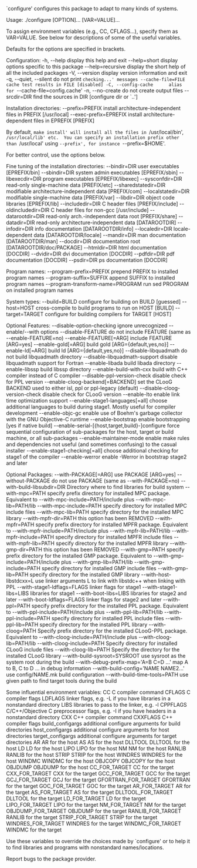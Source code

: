 `configure' configures this package to adapt to many kinds of systems.

Usage: ./configure [OPTION]... [VAR=VALUE]...

To assign environment variables (e.g., CC, CFLAGS...), specify them as
VAR=VALUE.  See below for descriptions of some of the useful variables.

Defaults for the options are specified in brackets.

Configuration:
  -h, --help              display this help and exit
      --help=short        display options specific to this package
      --help=recursive    display the short help of all the included packages
  -V, --version           display version information and exit
  -q, --quiet, --silent   do not print `checking...' messages
      --cache-file=FILE   cache test results in FILE [disabled]
  -C, --config-cache      alias for `--cache-file=config.cache'
  -n, --no-create         do not create output files
      --srcdir=DIR        find the sources in DIR [configure dir or `..']

Installation directories:
  --prefix=PREFIX         install architecture-independent files in PREFIX
                          [/usr/local]
  --exec-prefix=EPREFIX   install architecture-dependent files in EPREFIX
                          [PREFIX]

By default, `make install' will install all the files in
`/usr/local/bin', `/usr/local/lib' etc.  You can specify
an installation prefix other than `/usr/local' using `--prefix',
for instance `--prefix=$HOME'.

For better control, use the options below.

Fine tuning of the installation directories:
  --bindir=DIR            user executables [EPREFIX/bin]
  --sbindir=DIR           system admin executables [EPREFIX/sbin]
  --libexecdir=DIR        program executables [EPREFIX/libexec]
  --sysconfdir=DIR        read-only single-machine data [PREFIX/etc]
  --sharedstatedir=DIR    modifiable architecture-independent data [PREFIX/com]
  --localstatedir=DIR     modifiable single-machine data [PREFIX/var]
  --libdir=DIR            object code libraries [EPREFIX/lib]
  --includedir=DIR        C header files [PREFIX/include]
  --oldincludedir=DIR     C header files for non-gcc [/usr/include]
  --datarootdir=DIR       read-only arch.-independent data root [PREFIX/share]
  --datadir=DIR           read-only architecture-independent data [DATAROOTDIR]
  --infodir=DIR           info documentation [DATAROOTDIR/info]
  --localedir=DIR         locale-dependent data [DATAROOTDIR/locale]
  --mandir=DIR            man documentation [DATAROOTDIR/man]
  --docdir=DIR            documentation root [DATAROOTDIR/doc/PACKAGE]
  --htmldir=DIR           html documentation [DOCDIR]
  --dvidir=DIR            dvi documentation [DOCDIR]
  --pdfdir=DIR            pdf documentation [DOCDIR]
  --psdir=DIR             ps documentation [DOCDIR]

Program names:
  --program-prefix=PREFIX            prepend PREFIX to installed program names
  --program-suffix=SUFFIX            append SUFFIX to installed program names
  --program-transform-name=PROGRAM   run sed PROGRAM on installed program names

System types:
  --build=BUILD     configure for building on BUILD [guessed]
  --host=HOST       cross-compile to build programs to run on HOST [BUILD]
  --target=TARGET   configure for building compilers for TARGET [HOST]

Optional Features:
  --disable-option-checking  ignore unrecognized --enable/--with options
  --disable-FEATURE       do not include FEATURE (same as --enable-FEATURE=no)
  --enable-FEATURE[=ARG]  include FEATURE [ARG=yes]
  --enable-gold[=ARG]     build gold [ARG={default,yes,no}]
  --enable-ld[=ARG]       build ld [ARG={default,yes,no}]
  --disable-libquadmath   do not build libquadmath directory
  --disable-libquadmath-support
                          disable libquadmath support for Fortran
  --enable-libada         build libada directory
  --enable-libssp         build libssp directory
  --enable-build-with-cxx build with C++ compiler instead of C compiler
  --disable-ppl-version-check
                          disable check for PPL version
  --enable-cloog-backend[=BACKEND]
                          set the CLooG BACKEND used to either isl, ppl or
                          ppl-legacy (default)
  --disable-cloog-version-check
                          disable check for CLooG version
  --enable-lto            enable link time optimization support
  --enable-stage1-languages[=all]
                          choose additional languages to build during stage1.
                          Mostly useful for compiler development
  --enable-objc-gc        enable use of Boehm's garbage collector with the GNU
                          Objective-C runtime
  --enable-bootstrap      enable bootstrapping [yes if native build]
  --enable-serial-[{host,target,build}-]configure
                          force sequential configuration of sub-packages for
                          the host, target or build machine, or all
                          sub-packages
  --enable-maintainer-mode
                          enable make rules and dependencies not useful (and
                          sometimes confusing) to the casual installer
  --enable-stage1-checking[=all]
                          choose additional checking for stage1 of the
                          compiler
  --enable-werror         enable -Werror in bootstrap stage2 and later

Optional Packages:
  --with-PACKAGE[=ARG]    use PACKAGE [ARG=yes]
  --without-PACKAGE       do not use PACKAGE (same as --with-PACKAGE=no)
  --with-build-libsubdir=DIR  Directory where to find libraries for build system
  --with-mpc=PATH         specify prefix directory for installed MPC package.
                          Equivalent to --with-mpc-include=PATH/include plus
                          --with-mpc-lib=PATH/lib
  --with-mpc-include=PATH specify directory for installed MPC include files
  --with-mpc-lib=PATH     specify directory for the installed MPC library
  --with-mpfr-dir=PATH    this option has been REMOVED
  --with-mpfr=PATH        specify prefix directory for installed MPFR package.
                          Equivalent to --with-mpfr-include=PATH/include plus
                          --with-mpfr-lib=PATH/lib
  --with-mpfr-include=PATH
                          specify directory for installed MPFR include files
  --with-mpfr-lib=PATH    specify directory for the installed MPFR library
  --with-gmp-dir=PATH     this option has been REMOVED
  --with-gmp=PATH         specify prefix directory for the installed GMP
                          package. Equivalent to
                          --with-gmp-include=PATH/include plus
                          --with-gmp-lib=PATH/lib
  --with-gmp-include=PATH specify directory for installed GMP include files
  --with-gmp-lib=PATH     specify directory for the installed GMP library
  --with-host-libstdcxx=L use linker arguments L to link with libstdc++ when
                          linking with PPL
  --with-stage1-ldflags=FLAGS
                          linker flags for stage1
  --with-stage1-libs=LIBS libraries for stage1
  --with-boot-libs=LIBS   libraries for stage2 and later
  --with-boot-ldflags=FLAGS
                          linker flags for stage2 and later
  --with-ppl=PATH         specify prefix directory for the installed PPL
                          package. Equivalent to
                          --with-ppl-include=PATH/include plus
                          --with-ppl-lib=PATH/lib
  --with-ppl-include=PATH specify directory for installed PPL include files
  --with-ppl-lib=PATH     specify directory for the installed PPL library
  --with-cloog=PATH       Specify prefix directory for the installed CLooG-PPL
                          package. Equivalent to
                          --with-cloog-include=PATH/include plus
                          --with-cloog-lib=PATH/lib
  --with-cloog-include=PATH
                          Specify directory for installed CLooG include files
  --with-cloog-lib=PATH   Specify the directory for the installed CLooG
                          library
  --with-build-sysroot=SYSROOT
                          use sysroot as the system root during the build
  --with-debug-prefix-map='A=B C=D ...'
                          map A to B, C to D ... in debug information
  --with-build-config='NAME NAME2...'
                          use config/NAME.mk build configuration
  --with-build-time-tools=PATH
                          use given path to find target tools during the build

Some influential environment variables:
  CC          C compiler command
  CFLAGS      C compiler flags
  LDFLAGS     linker flags, e.g. -L<lib dir> if you have libraries in a
              nonstandard directory <lib dir>
  LIBS        libraries to pass to the linker, e.g. -l<library>
  CPPFLAGS    C/C++/Objective C preprocessor flags, e.g. -I<include dir> if
              you have headers in a nonstandard directory <include dir>
  CXX         C++ compiler command
  CXXFLAGS    C++ compiler flags
  build_configargs
              additional configure arguments for build directories
  host_configargs
              additional configure arguments for host directories
  target_configargs
              additional configure arguments for target directories
  AR          AR for the host
  AS          AS for the host
  DLLTOOL     DLLTOOL for the host
  LD          LD for the host
  LIPO        LIPO for the host
  NM          NM for the host
  RANLIB      RANLIB for the host
  STRIP       STRIP for the host
  WINDRES     WINDRES for the host
  WINDMC      WINDMC for the host
  OBJCOPY     OBJCOPY for the host
  OBJDUMP     OBJDUMP for the host
  CC_FOR_TARGET
              CC for the target
  CXX_FOR_TARGET
              CXX for the target
  GCC_FOR_TARGET
              GCC for the target
  GCJ_FOR_TARGET
              GCJ for the target
  GFORTRAN_FOR_TARGET
              GFORTRAN for the target
  GOC_FOR_TARGET
              GOC for the target
  AR_FOR_TARGET
              AR for the target
  AS_FOR_TARGET
              AS for the target
  DLLTOOL_FOR_TARGET
              DLLTOOL for the target
  LD_FOR_TARGET
              LD for the target
  LIPO_FOR_TARGET
              LIPO for the target
  NM_FOR_TARGET
              NM for the target
  OBJDUMP_FOR_TARGET
              OBJDUMP for the target
  RANLIB_FOR_TARGET
              RANLIB for the target
  STRIP_FOR_TARGET
              STRIP for the target
  WINDRES_FOR_TARGET
              WINDRES for the target
  WINDMC_FOR_TARGET
              WINDMC for the target

Use these variables to override the choices made by `configure' or to help
it to find libraries and programs with nonstandard names/locations.

Report bugs to the package provider.
